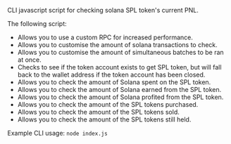 CLI javascript script for checking solana SPL token's current PNL.

The following script:
 - Allows you to use a custom RPC for increased performance.
 - Allows you to customise the amount of solana transactions to check.
 - Allows you to customise the amount of simultaneous batches to be ran at once.
 - Checks to see if the token account exists to get SPL token, but will fall back to the wallet address if the token account has been closed.
 - Allows you to check the amount of Solana spent on the SPL token.
 - Allows you to check the amount of Solana earned from the SPL token.
 - Allows you to check the amount of Solana profited from the SPL token.
 - Allows you to check the amount of the SPL tokens purchased.
 - Allows you to check the amount of the SPL tokens sold.
 - Allows you to check the amount of the SPL tokens still held.

Example CLI usage: `node index.js`
